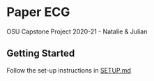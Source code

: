 # Paper ECG
OSU Capstone Project 2020-21 - Natalie &amp; Julian

## Getting Started

Follow the set-up instructions in [SETUP.md](SETUP.md)
